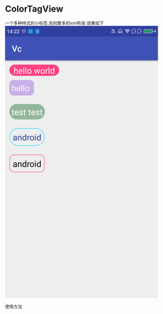 # ColorTagView
一个多种样式的小标签,告别繁多的xml布局
效果如下
![](https://github.com/vincecarterhu/ColorTagView/blob/master/ScreensShots/Screenshot1.png)

使用方法

